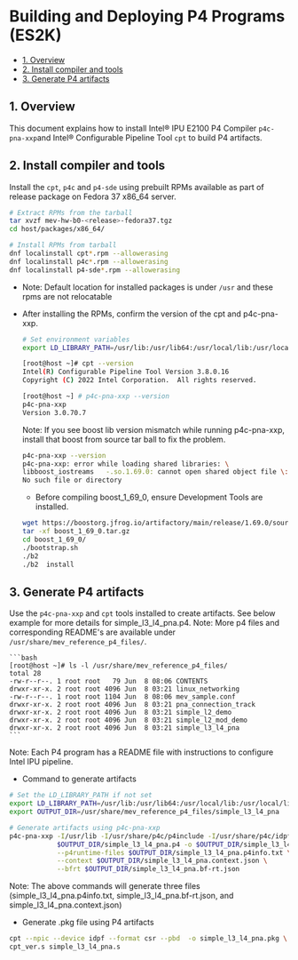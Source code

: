 # Building and Deploying P4 Programs (ES2K)

- [1. Overview](#1-overview)
- [2. Install compiler and tools](#2-install-compiler-and-tools)
- [3. Generate P4 artifacts](#3-generate-p4-artifacts)

## 1. Overview

This document explains how to install Intel® IPU E2100 P4 Compiler
`p4c-pna-xxp`and Intel® Configurable Pipeline Tool `cpt` to build P4 artifacts.

## 2. Install compiler and tools
Install the `cpt`, `p4c` and `p4-sde` using prebuilt RPMs available as part of
release package on Fedora 37 x86_64 server.

  ```bash
  # Extract RPMs from the tarball
  tar xvzf mev-hw-b0-<release>-fedora37.tgz
  cd host/packages/x86_64/

  # Install RPMs from tarball
  dnf localinstall cpt*.rpm --allowerasing
  dnf localinstall p4c*.rpm --allowerasing
  dnf localinstall p4-sde*.rpm --allowerasing
  
  ```
  - Note: Default location for installed packages is under `/usr` and these rpms
are not relocatable

- After installing the RPMs, confirm the version of the cpt and p4c-pna-xxp.

  ```bash
  # Set environment variables
  export LD_LIBRARY_PATH=/usr/lib:/usr/lib64:/usr/local/lib:/usr/local/lib64:$LD_LIBRARY_PATH
  
  [root@host ~]# cpt --version
  Intel(R) Configurable Pipeline Tool Version 3.8.0.16
  Copyright (C) 2022 Intel Corporation.  All rights reserved.

  [root@host ~] # p4c-pna-xxp --version
  p4c-pna-xxp
  Version 3.0.70.7
  ```

  Note: If you see boost lib version mismatch while running p4c-pna-xxp, install
that boost from source tar ball to fix the problem.
  ```bash
  p4c-pna-xxp --version
  p4c-pna-xxp: error while loading shared libraries: \
  libboost_iostreams   -.so.1.69.0: cannot open shared object file \:
  No such file or directory
  ```

  - Before compiling boost_1_69_0, ensure Development Tools are installed.
   ```bash
   wget https://boostorg.jfrog.io/artifactory/main/release/1.69.0/source/boost_1_69_0.tar.gz
   tar -xf boost_1_69_0.tar.gz
   cd boost_1_69_0/
   ./bootstrap.sh
   ./b2
   ./b2  install
   ```

## 3. Generate P4 artifacts
Use the `p4c-pna-xxp` and `cpt` tools installed to create artifacts.
See below example for more details for simple_l3_l4_pna.p4.
Note: More p4 files and corresponding README's are available under
`/usr/share/mev_reference_p4_files/`.

    ```bash
    [root@host ~]# ls -l /usr/share/mev_reference_p4_files/
    total 28
    -rw-r--r--. 1 root root   79 Jun  8 08:06 CONTENTS
    drwxr-xr-x. 2 root root 4096 Jun  8 03:21 linux_networking
    -rw-r--r--. 1 root root 1104 Jun  8 08:06 mev_sample.conf
    drwxr-xr-x. 2 root root 4096 Jun  8 03:21 pna_connection_track
    drwxr-xr-x. 2 root root 4096 Jun  8 03:21 simple_l2_demo
    drwxr-xr-x. 2 root root 4096 Jun  8 03:21 simple_l2_mod_demo
    drwxr-xr-x. 2 root root 4096 Jun  8 03:21 simple_l3_l4_pna
    ```
Note: Each P4 program has a README file with instructions to configure Intel
IPU pipeline.

- Command to generate artifacts
```bash
# Set the LD_LIBRARY_PATH if not set
export LD_LIBRARY_PATH=/usr/lib:/usr/lib64:/usr/local/lib:/usr/local/lib64:$LD_LIBRARY_PATH
export OUTPUT_DIR=/usr/share/mev_reference_p4_files/simple_l3_l4_pna

# Generate artifacts using p4c-pna-xxp
p4c-pna-xxp -I/usr/lib -I/usr/share/p4c/p4include -I/usr/share/p4c/idpf-lib \
            $OUTPUT_DIR/simple_l3_l4_pna.p4 -o $OUTPUT_DIR/simple_l3_l4_pna.s \
            --p4runtime-files $OUTPUT_DIR/simple_l3_l4_pna.p4info.txt \
            --context $OUTPUT_DIR/simple_l3_l4_pna.context.json \
            --bfrt $OUTPUT_DIR/simple_l3_l4_pna.bf-rt.json
```
Note: The above commands will generate three files (simple_l3_l4_pna.p4info.txt,
simple_l3_l4_pna.bf-rt.json, and simple_l3_l4_pna.context.json)

- Generate .pkg file using P4 artifacts
```bash
cpt --npic --device idpf --format csr --pbd  -o simple_l3_l4_pna.pkg \
cpt_ver.s simple_l3_l4_pna.s
```
